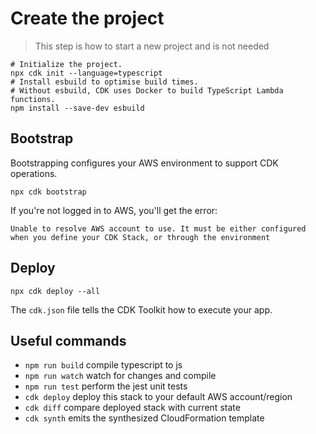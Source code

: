 # Create the project

> This step is how to start a new project and is not needed

```shell
# Initialize the project.
npx cdk init --language=typescript
# Install esbuild to optimise build times.
# Without esbuild, CDK uses Docker to build TypeScript Lambda functions.
npm install --save-dev esbuild
```

## Bootstrap

Bootstrapping configures your AWS environment to support CDK operations.

```shell
npx cdk bootstrap
```

If you're not logged in to AWS, you'll get the error:

```shell
Unable to resolve AWS account to use. It must be either configured when you define your CDK Stack, or through the environment
```

## Deploy

```shell
npx cdk deploy --all
```

The `cdk.json` file tells the CDK Toolkit how to execute your app.

## Useful commands

* `npm run build`   compile typescript to js
* `npm run watch`   watch for changes and compile
* `npm run test`    perform the jest unit tests
* `cdk deploy`      deploy this stack to your default AWS account/region
* `cdk diff`        compare deployed stack with current state
* `cdk synth`       emits the synthesized CloudFormation template
